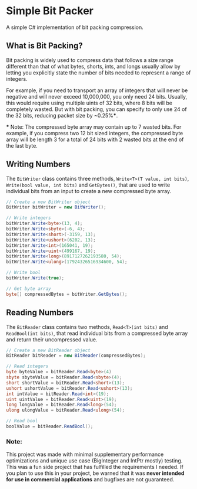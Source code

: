 # Simple Bit Packer
A simple C# implementation of bit packing compression.

## What is Bit Packing?
Bit packing is widely used to compress data that follows a size range different than that of what bytes, shorts, ints, and longs
usually allow by letting you explicitly state the number of bits needed to represent a range of integers.

For example, if you need to transport an array of integers that will never be negative and will never exceed 10,000,000, you only need
24 bits. Usually, this would require using multiple uints of 32 bits, where 8 bits will be completely wasted. But with bit packing,
you can specify to only use 24 of the 32 bits, reducing packet size by ~0.25%**\***.  

**\*** Note: The compressed byte array may contain up to 7 wasted bits. For example, if you compress two 12 bit sized integers,
the compressed byte array will be length 3 for a total of 24 bits with 2 wasted bits at the end of the last byte.
## Writing Numbers
The `BitWriter` class contains three methods, `Write<T>(T value, int bits)`, `Write(bool value, int bits)` and `GetBytes()`, 
that are used to write individual bits from an input to create a new compressed byte array.
```csharp
// Create a new BitWriter object
BitWriter bitWriter = new BitWriter();

// Write integers
bitWriter.Write<byte>(13, 4);
bitWriter.Write<sbyte>(-6, 4);
bitWriter.Write<short>(-3159, 13);
bitWriter.Write<ushort>(6202, 13);
bitWriter.Write<int>(165041, 19);
bitWriter.Write<uint>(499167, 19);
bitWriter.Write<long>(8917127262193580, 54);
bitWriter.Write<ulong>(17924326516934600, 54);

// Write bool
bitWriter.Write(true);

// Get byte array
byte[] compressedBytes = bitWriter.GetBytes();
```

## Reading Numbers
The `BitReader` class contains two methods, `Read<T>(int bits)` and `ReadBool(int bits)`, that read
individual bits from a compressed byte array and return their uncompressed value.

```csharp
// Create a new BitReader object
BitReader bitReader = new BitReader(compressedBytes);

// Read integers
byte byteValue = bitReader.Read<byte>(4)
sbyte sbyteValue = bitReader.Read<sbyte>(4);
short shortValue = bitReader.Read<short>(13);
ushort ushortValue = bitReader.Read<ushort>(13);
int intValue = bitReader.Read<int>(19);
uint uintValue = bitReader.Read<uint>(19);
long longValue = bitReader.Read<long>(54);
ulong ulongValue = bitReader.Read<ulong>(54);

// Read bool
boolValue = bitReader.ReadBool();
```

### Note:
This project was made with minimal supplementary performance optimizations and unique use case (BigInteger and IntPtr mostly)
testing. This was a fun side project that has fulfilled the requirements I needed. If you plan to use this in your project, be warned
that it was **never intended for use in commercial applications** and bugfixes are not guaranteed.
